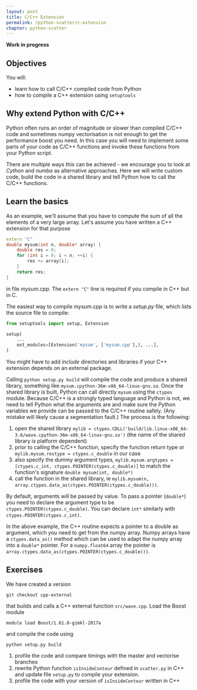 ```yaml
---
layout: post
title: C/C++ Extension
permalink: /python-scatter/c-extension
chapter: python-scatter
---
```


**Work in progress**

## Objectives

You will:

* learn how to call C/C++ compiled code from Python
* how to compile a C++ extension using `setuptools`

## Why extend Python with C/C++

Python often runs an order of magnitude or slower than compiled C/C++ code and sometimes numpy vectorisation is not enough to get the performance boost you need. In this case you will need to implement some parts of your code as C/C++ functions and invoke these functions from your Python script. 

There are multiple ways this can be achieved - we encourage you to look at *Cython* and *numba* as alternative approaches. Here we will write custom code, build the code in a shared library and tell Python how to call the C/C++ functions. 

## Learn the basics 

As an example, we'll assume that you have to compute the sum of all the elements of a very large array. Let's assume you have written a C++ extension for that purpose
```C++
extern "C"
double mysum(int n, double* array) {
	double res = 0;
	for (int i = 0; i < n; ++i) {
		res += array[i];
	}
	return res;
}
```
in file *mysum.cpp*. The `extern "C"` line is required if you compile in C++ but in C.

The easiest way to compile *mysum.cpp* is to write a *setup.py* file, which lists the source file to compile:
```python
from setuptools import setup, Extension

setup(
	...
	ext_modules=[Extension('mysum', ['mysum.cpp'],), ...],
)
```
You might have to add *include* directories and libraries if your C++ extension depends on an external package. 

Calling `python setup.py build` will compile the code and produce a shared library, something like `mysum.cpython-36m-x86_64-linux-gnu.so`. Once the shared library is built, Python can call directly `mysum` using the `ctypes` module. Because C/C++ is a strongly typed language and Python is not, we need to tell Python what the arguments are and make sure the Python variables we provide can be passed to the C/C++ routine safely. (Any mistake will likely cause a segmentation fault.) The process is the following:

 1. open the shared library `mylib = ctypes.CDLL('build/lib.linux-x86_64-3.6/wave.cpython-36m-x86_64-linux-gnu.so')` (the name of the shared library is platform dependent)
 2. prior to calling the C/C++ function, specify the function return type or `mylib.mysum.restype = ctypes.c_double` in our case
 3. also specify the dummy argument types, `mylib.mysum.argtypes = [ctypes.c_int, ctypes.POINTER(ctypes.c_double)]` to match the function's signature `double mysum(int, double*)`
 4. call the function in the shared library, ie `mylib.mysum(n, array.ctypes.data_as(ctypes.POINTER(ctypes.c_double)))`. 

 By default, arguments will be passed by value. To pass a pointer (`double*`) you need to declare the argument type to be `ctypes.POINTER(ctypes.c_double)`. You can declare `int*` similarly with `ctypes.POINTER(ctypes.c_int)`.

In the above example, the C++ routine expects a pointer to a double as argument, which you need to get from the numpy array. Numpy arrays have a `ctypes.data_as()` method which can be used to adapt the numpy array into a `double*` pointer. For a `numpy.float64` array the pointer is `array.ctypes.data_as(ctypes.POINTER(ctypes.c_double)))`.


## Exercises

We have created a version
```
git checkout cpp-external
```
that builds and calls a C++ external function `src/wave.cpp`. Load the Boost module
```
module load Boost/1.61.0-gimkl-2017a
```
and compile the code using
```
python setup.py build
```

 1. profile the code and compare timings with the master and vectorise branches
 2. rewrite Python function `isInsideContour` defined in `scatter.py` in C++ and update file `setup.py` to compile your extension. 
 3. profile the code with your version of `isInsideContour` written in C++


